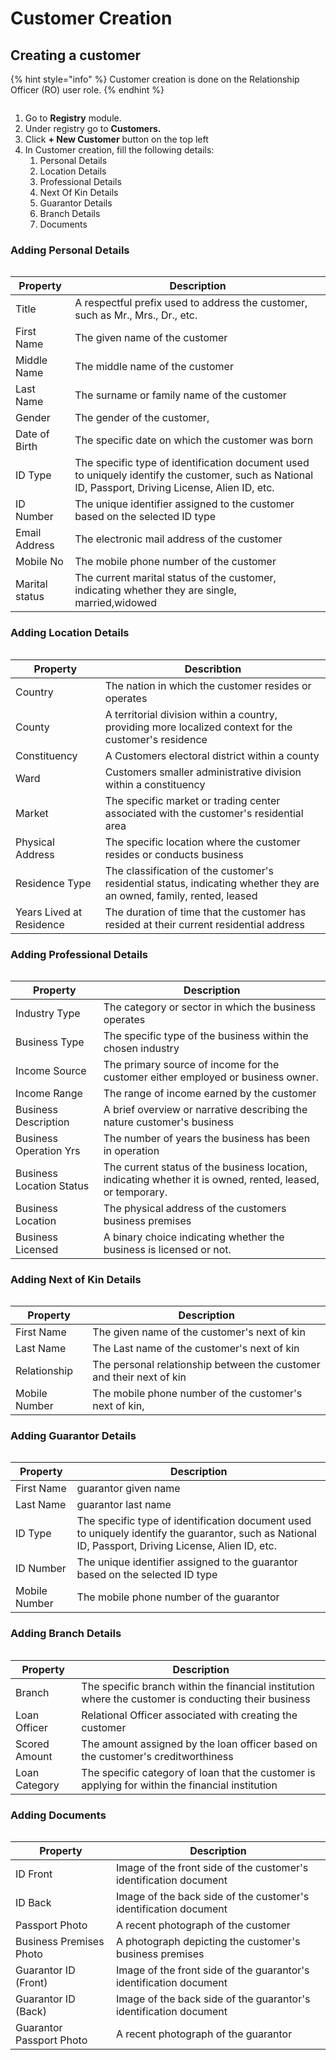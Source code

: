 # Customer Creation

## Creating a customer

{% hint style="info" %}
Customer creation is done on the Relationship Officer (RO) user role.
{% endhint %}

<figure><img src="../.gitbook/assets/1step customer creation.png" alt=""><figcaption></figcaption></figure>

1. &#x20;    Go to **Registry** module.
2. &#x20;    Under registry go to **Customers.**
3. &#x20;    Click **+ New Customer** button on the top left
4. &#x20;    In Customer creation, fill the following details:&#x20;
   1. Personal Details
   2. Location Details
   3. Professional Details
   4. Next Of Kin Details
   5. Guarantor Details
   6. Branch Details
   7. Documents

### Adding Personal Details

<figure><img src="../.gitbook/assets/personal Details(CC).png" alt=""><figcaption></figcaption></figure>

| Property       | Description                                                                                                                                         |
| -------------- | --------------------------------------------------------------------------------------------------------------------------------------------------- |
| Title          | A respectful prefix used to address the customer, such as Mr., Mrs., Dr., etc.                                                                      |
| First Name     | The given name of the customer                                                                                                                      |
| Middle Name    | The middle name of the customer                                                                                                                     |
| Last Name      | The surname or family name of the customer                                                                                                          |
| Gender         | The gender of the customer,                                                                                                                         |
| Date of Birth  | The specific date on which the customer was born                                                                                                    |
| ID Type        | The specific type of identification document used to uniquely identify the customer, such as National ID, Passport, Driving License, Alien ID, etc. |
| ID Number      | The unique identifier assigned to the customer based on the selected ID type                                                                        |
| Email Address  | The electronic mail address of the customer                                                                                                         |
| Mobile No      | The mobile phone number of the customer                                                                                                             |
| Marital status | The current marital status of the customer, indicating whether they are single, married,widowed                                                     |

### &#x20;Adding Location Details

<figure><img src="../.gitbook/assets/Location Details(CC).png" alt=""><figcaption></figcaption></figure>



| Property                 | Describtion                                                                                                           |
| ------------------------ | --------------------------------------------------------------------------------------------------------------------- |
| Country                  | The nation in which the customer resides or operates                                                                  |
| County                   | A territorial division within a country, providing more localized context for the customer's residence                |
| Constituency             | A Customers electoral district within a county                                                                        |
| Ward                     |  Customers smaller administrative division within a constituency                                                      |
| Market                   | The specific market or trading center associated with the customer's residential area                                 |
| Physical Address         | The specific location where the customer resides or conducts business                                                 |
| Residence Type           | The classification of the customer's residential status, indicating whether they are an owned, family, rented, leased |
| Years Lived at Residence | The duration of time that the customer has resided at their current residential address                               |

### Adding Professional Details

<figure><img src="../.gitbook/assets/Professional Details(CC).png" alt=""><figcaption></figcaption></figure>



| Property                 | Description                                                                                                |
| ------------------------ | ---------------------------------------------------------------------------------------------------------- |
| Industry Type            | The category or sector in which the business operates                                                      |
| Business Type            | The specific type of the business within the chosen industry                                               |
| Income Source            | The primary source of income for the customer either employed or business owner.                           |
| Income Range             | The range of income earned by the customer                                                                 |
| Business Description     | A brief overview or narrative describing the nature customer's business                                    |
| Business Operation Yrs   | The number of years the business has been in operation                                                     |
| Business Location Status | The current status of the business location, indicating whether it is owned, rented, leased, or temporary. |
| Business Location        | The physical address of the customers business premises                                                    |
| Business Licensed        | A binary choice indicating whether the business is licensed or not.                                        |

### Adding Next of Kin Details

<figure><img src="../.gitbook/assets/NextofKin(CC).png" alt=""><figcaption></figcaption></figure>



| Property      | Description                                                          |
| ------------- | -------------------------------------------------------------------- |
| First Name    | The given name of the customer's next of kin                         |
| Last Name     | The Last name of the customer's next of kin                          |
| Relationship  | The personal relationship between the customer and their next of kin |
| Mobile Number | The mobile phone number of the customer's next of kin,               |

### Adding Guarantor Details

<figure><img src="../.gitbook/assets/Guarantor details(CC).png" alt=""><figcaption></figcaption></figure>



| Property      | Description                                                                                                                                          |
| ------------- | ---------------------------------------------------------------------------------------------------------------------------------------------------- |
| First Name    | guarantor given name                                                                                                                                 |
| Last Name     | guarantor last name                                                                                                                                  |
| ID Type       | The specific type of identification document used to uniquely identify the guarantor, such as National ID, Passport, Driving License, Alien ID, etc. |
| ID Number     | The unique identifier assigned to the guarantor based on the selected ID type                                                                        |
| Mobile Number | The mobile phone number of the guarantor                                                                                                             |

### Adding Branch Details

<figure><img src="../.gitbook/assets/Branch Details(CC).png" alt=""><figcaption></figcaption></figure>



| Property      | Description                                                                                          |
| ------------- | ---------------------------------------------------------------------------------------------------- |
| Branch        | The specific branch within the financial institution where the customer is conducting their business |
| Loan Officer  | Relational Officer associated with creating the customer                                             |
| Scored Amount | The amount assigned by the loan officer based on the customer's creditworthiness                     |
| Loan Category | The specific category of loan that the customer is applying for within the financial institution     |

### Adding Documents

<figure><img src="../.gitbook/assets/Add Documents(CC).png" alt=""><figcaption></figcaption></figure>



| Property                 | Description                                                        |
| ------------------------ | ------------------------------------------------------------------ |
| ID Front                 | Image of the front side of the customer's identification document  |
| ID Back                  | Image of the back side of the customer's identification document   |
| Passport Photo           | A recent photograph of the customer                                |
| Business Premises Photo  | A photograph depicting the customer's business premises            |
| Guarantor ID (Front)     | Image of the front side of the guarantor's identification document |
| Guarantor ID (Back)      | Image of the back side of the guarantor's identification document  |
| Guarantor Passport Photo | A recent photograph of the guarantor                               |

